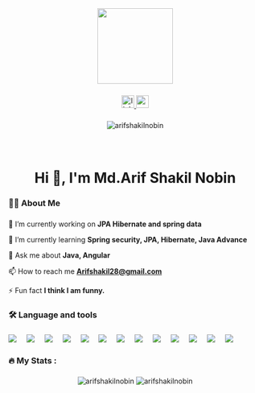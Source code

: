 <div align="center">
  <img height="150" src="https://camo.githubusercontent.com/62da68eb62b1e5f175f7d1f0191dd89a653d7908feb22d37d4a0ab07365d6791/68747470733a2f2f6d656469612e67697068792e636f6d2f6d656469612f4d3967624264396e6244724f5475314d71782f67697068792e676966"  />
</div>

###

<div align="center">
<a href="https://linkedin.com/in/https://www.linkedin.com/in/nobin/" target="blank">
<img src="https://img.shields.io/static/v1?message=LinkedIn&logo=linkedin&label=&color=0077B5&logoColor=white&labelColor=&style=for-the-badge" height="25" alt="linkedin logo">
</a>

<a href="https://www.leetcode.com/nobin922" target="blank">
  <img src="https://img.shields.io/static/v1?message=leetcode&logo=leetcode&label=&color=FF0000&logoColor=white&labelColor=&style=for-the-badge" height="25" alt="youtube logo"  />
</a>
</div>

###

<div align="center"><img src="https://komarev.com/ghpvc/?username=arifshakilnobin&label=Profile%20views&color=0e75b6&style=flat" alt="arifshakilnobin" />
</div>

###


###


<p></p>

<p>&nbsp;</p>

<p></p>

###

<h1 align="center">Hi 👋, I'm Md.Arif Shakil Nobin</h1>

###

<h3 align="left">👩‍💻  About Me</h3>

###

🔭 I’m currently working on **JPA Hibernate and spring data**

🌱 I’m currently learning **Spring security, JPA, Hibernate, Java Advance**

💬 Ask me about **Java, Angular**

📫 How to reach me **Arifshakil28@gmail.com**

⚡ Fun fact **I think I am funny.**

###

<h3 align="left">🛠 Language and tools</h3>

###

<div align="left">
  <img src="https://img.shields.io/badge/java-%23ED8B00.svg?style=plastic&logo=java&logoColor=white"  />
  <img width="12" />
  <img src="https://img.shields.io/badge/spring-%236DB33F.svg?style=plastic&logo=spring&logoColor=white"   />
  <img width="12" />
  <img src="https://img.shields.io/badge/Apache%20Maven-C71A36?style=plastic&logo=Apache%20Maven&logoColor=white" />
  <img width="12" />
  <img src="https://img.shields.io/badge/angular-%23DD0031.svg?style=plastic&logo=angular&logoColor=white"  />
  <img width="12" />
  <img src="https://img.shields.io/badge/bootstrap-%23563D7C.svg?style=plastic&logo=bootstrap&logoColor=white"  />
  <img width="12" />
  <img src="https://img.shields.io/badge/postgres-%23316192.svg?style=plastic&logo=postgresql&logoColor=white"  />
  <img width="12" />
  <img src="https://img.shields.io/badge/mysql-%2300f.svg?style=plastic&logo=mysql&logoColor=white"  />
  <img width="12" />
  <img src="https://img.shields.io/badge/Microsoft%20SQL%20Sever-CC2927?style=plastic&logo=microsoft%20sql%20server&logoColor=white"  />
  <img width="12" />
  <img src="https://img.shields.io/badge/docker-%230db7ed.svg?style=plastic&logo=docker&logoColor=white"  />
  <img width="12" />
  <img src="https://img.shields.io/badge/jenkins-%232C5263.svg?style=plastic&logo=jenkins&logoColor=white"  />
  <img width="12" />
  <img src="https://img.shields.io/badge/GitHub-%23121011.svg?style=plastic&logo=github&logoColor=white"  />
  <img width="12" />
  <img src="https://img.shields.io/badge/Git-fc6d26?style=plastic&logo=git&logoColor=white"  />
  <img width="12" />
  <img src="https://img.shields.io/badge/-Swagger-%23Clojure?style=plastic&logo=swagger&logoColor=white"  />

</div>

###


<h3 align="left">🔥   My Stats :</h3>

###

<div align="center">
<img src="https://github-readme-stats.vercel.app/api/top-langs?username=arifshakilnobin&show_icons=true&locale=en&layout=compact" alt="arifshakilnobin" />

<img src="https://github-readme-stats.vercel.app/api?username=arifshakilnobin&show_icons=true&locale=en" alt="arifshakilnobin" />

</div>
